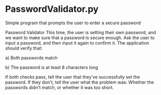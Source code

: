 # PasswordValidator.py
Simple program that prompts the user to enter a secure password


Password Validator
This time, the user is setting their own password, and we want to make sure that a password is secure enough. Ask the user to input a password, and then input it again to confirm it. The application should verify that:

a) Both passwords match

b) The password is at least 8 characters long

If both checks pass, tell the user that they've successfully set the password. If they don't, tell the user what the problem was: Whether the passwords didn't match, or whether it was too short.
